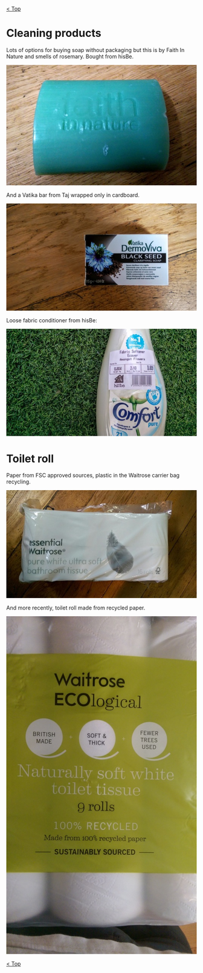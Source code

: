[< Top](readme.md)

# Cleaning products
Lots of options for buying soap without packaging but this is by Faith In
Nature and smells of rosemary. Bought from hisBe.

![](images/soap_faith.jpg)

And a Vatika bar from Taj wrapped only in cardboard.

![](images/soap_vatika.jpg)

Loose fabric conditioner from hisBe:

![](images/fabric_conditioner.jpg)

# Toilet roll
Paper from FSC approved sources, plastic in the Waitrose carrier bag recycling.

![](images/toiletroll_waitrose1.jpg)

And more recently, toilet roll made from recycled paper.

![](images/toiletroll_waitrose2.jpg)

[< Top](readme.md)
